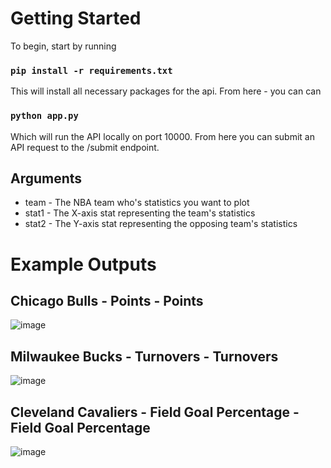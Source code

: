 # Getting Started

To begin, start by running

### `pip install -r requirements.txt`

This will install all necessary packages for the api. From here - you can can

### `python app.py` 

Which will run the API locally on port 10000. From here you can submit an API request to the /submit endpoint.

## Arguments
* team - The NBA team who's statistics you want to plot
* stat1 - The X-axis stat representing the team's statistics
* stat2 - The Y-axis stat representing the opposing team's statistics

# Example Outputs

## Chicago Bulls - Points - Points
![image](https://github.com/user-attachments/assets/c701982e-1c5f-40b0-8756-a13301adbc75)

## Milwaukee Bucks - Turnovers - Turnovers
![image](https://github.com/user-attachments/assets/f1fadd07-f67d-40a0-a8f7-51d47a4e5763)

## Cleveland Cavaliers - Field Goal Percentage - Field Goal Percentage
![image](https://github.com/user-attachments/assets/7620334f-393c-4d85-b557-838d6724a161)



